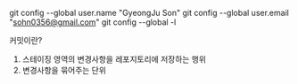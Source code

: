 git config --global user.name "GyeongJu Son"
git config --global user.email "sohn0356@gmail.com"
git config --global -l

커밋이란?
1. 스테이징 영역의 변경사항을 레포지토리에 저장하는 행위
2. 변경사항을 묶어주는 단위